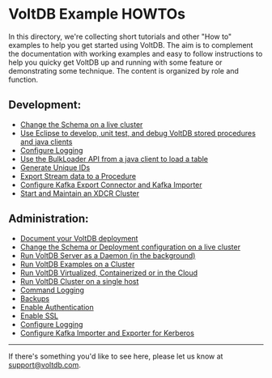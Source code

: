 VoltDB Example HOWTOs
=====================

In this directory, we're collecting short tutorials and other "How to" examples to help you get started using VoltDB. The aim is to complement the documentation with working examples and easy to follow instructions to help you quicky get VoltDB up and running with some feature or demonstrating some technique.  The content is organized by role and function.

Development:
------------
 * [Change the Schema on a live cluster](MakeChanges.md)
 * [Use Eclipse to develop, unit test, and debug VoltDB stored procedures and java clients](EclipseUnitTestDebug.md)
 * [Configure Logging](ConfigureLogging.md)
 * [Use the BulkLoader API from a java client to load a table](bulkloader/README.md)
 * [Generate Unique IDs](GenerateUniqueIDs.md)
 * [Export Stream data to a Procedure](StreamToProcedure.md)
 * [Configure Kafka Export Connector and Kafka Importer](kafka/KafkaExample.md)
 * [Start and Maintain an XDCR Cluster](xdcr_tutorial.md)

Administration:
---------------
 * [Document your VoltDB deployment](DocumentYourDatabase.md)
 * [Change the Schema or Deployment configuration on a live cluster](MakeChanges.md)
 * [Run VoltDB Server as a Daemon (in the background)](RunServerInTheBackground.md)
 * [Run VoltDB Examples on a Cluster](RunAnExampleInACluster.md)
 * [Run VoltDB Virtualized, Containerized or in the Cloud](VirtualizeOrContainerize.md)
 * [Run VoltDB Cluster on a single host](single-host/running-clusters-on-one-host.md)
 * [Command Logging](CommandLogging.md)
 * [Backups](Backups.md)
 * [Enable Authentication](EnableAuthentication.md)
 * [Enable SSL](EnableSSL.md)
 * [Configure Logging](ConfigureLogging.md)
 * [Configure Kafka Importer and Exporter for Kerberos](kafka_kerberos/README.md)
--------------------------------------------------------------------------------------
If there's something you'd like to see here, please let us know at support@voltdb.com.
